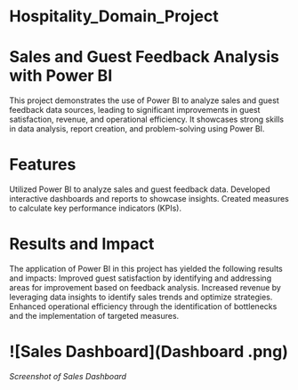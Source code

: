 # Hospitality_Domain_Project
# **Sales and Guest Feedback Analysis with Power BI**

This project demonstrates the use of Power BI to analyze sales and guest feedback data sources, leading to significant 
improvements in guest satisfaction, revenue, and operational efficiency. It showcases strong skills in data analysis, 
report creation, and problem-solving using Power BI.

# **Features**

Utilized Power BI to analyze sales and guest feedback data.
Developed interactive dashboards and reports to showcase insights.
Created measures to calculate key performance indicators (KPIs).

# **Results and Impact**

The application of Power BI in this project has yielded the following results and impacts:
Improved guest satisfaction by identifying and addressing areas for improvement based on feedback analysis.
Increased revenue by leveraging data insights to identify sales trends and optimize strategies.
Enhanced operational efficiency through the identification of bottlenecks and the implementation of targeted measures.


# ![Sales Dashboard](Dashboard .png)
 *Screenshot of Sales Dashboard*
